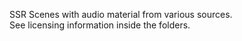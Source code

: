 SSR Scenes with audio material from various sources.  
See licensing information inside the folders.
